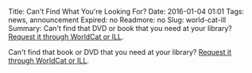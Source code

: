 Title: Can't Find What You're Looking For?
Date: 2016-01-04 01:01 
Tags: news, announcement
Expired: no 
Readmore: no
Slug: world-cat-ill
Summary: Can't find that DVD or book that you need at your library? <a href="http://libguides.bc.edu/request-materials">Request it through WorldCat or ILL</a>.

Can't find that book or DVD that you need at your library? <a href="http://libguides.bc.edu/request-materials">Request it through WorldCat or ILL</a>.
